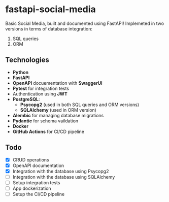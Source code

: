# fastapi-social-media
Basic Social Media, built and documented using FastAPI!
Implemeted in two versions in terms of database integration:
1. SQL queries
2. ORM

## Technologies
* **Python**
* **FastAPI**
* **OpenAPI** docuementation with **SwaggerUI**
* **Pytest** for integration tests
* Authentication using **JWT**
* **PostgreSQL**:
  * **Psycopg2** (used in both SQL queries and ORM versions)
  * **SQLAlchemy** (used in ORM version)
* **Alembic** for managing database migrations
* **Pydantic** for schema vaildation
* **Docker**
* **GitHub Actions** for CI/CD pipeline

## Todo
* [x] CRUD operations
* [x] OpenAPI documentation
* [x] Integration with the database using Psycopg2
* [ ] Integration with the database using SQLAlchemy
* [ ] Setup integration tests
* [ ] App dockerization
* [ ] Setup the CI/CD pipeline
